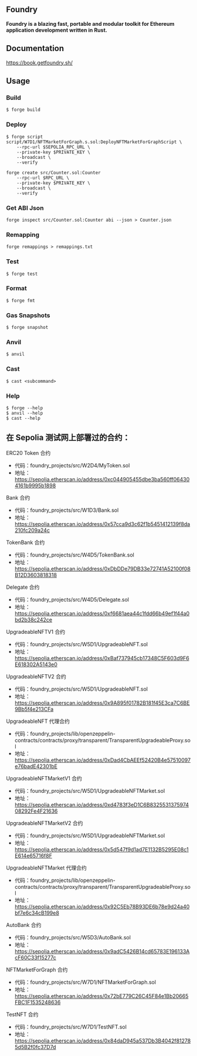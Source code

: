 ## Foundry

**Foundry is a blazing fast, portable and modular toolkit for Ethereum application development written in Rust.**

## Documentation

https://book.getfoundry.sh/

## Usage

### Build

```shell
$ forge build
```

### Deploy

```shell
$ forge script script/W7D1/NFTMarketForGraph.s.sol:DeployNFTMarketForGraphScript \
    --rpc-url $SEPOLIA_RPC_URL \
    --private-key $PRIVATE_KEY \
    --broadcast \
    --verify

forge create src/Counter.sol:Counter
    --rpc-url $RPC_URL \
    --private-key $PRIVATE_KEY \
    --broadcast \
    --verify
```

### Get ABI Json

```shell
forge inspect src/Counter.sol:Counter abi --json > Counter.json
```

### Remapping

```shell
forge remappings > remappings.txt
```

### Test

```shell
$ forge test
```

### Format

```shell
$ forge fmt
```

### Gas Snapshots

```shell
$ forge snapshot
```

### Anvil

```shell
$ anvil
```

### Cast

```shell
$ cast <subcommand>
```

### Help

```shell
$ forge --help
$ anvil --help
$ cast --help
```

## 在 Sepolia 测试网上部署过的合约：

ERC20 Token 合约

- 代码：foundry_projects/src/W2D4/MyToken.sol
- 地址：https://sepolia.etherscan.io/address/0xc044905455dbe3ba560ff064304161b9995b1898

Bank 合约

- 代码：foundry_projects/src/W1D3/Bank.sol
- 地址：https://sepolia.etherscan.io/address/0x57cca9d3c62f1b5451412139f8da210fc209a24c

TokenBank 合约

- 代码：foundry_projects/src/W4D5/TokenBank.sol
- 地址：https://sepolia.etherscan.io/address/0xDbDDe79DB33e72741A52100f08B12D3603818318

Delegate 合约

- 代码：foundry_projects/src/W4D5/Delegate.sol
- 地址：https://sepolia.etherscan.io/address/0xf6681aea44c1fdd66b49ef1f44a0bd2b38c242ce

UpgradeableNFTV1 合约

- 代码：foundry_projects/src/W5D1/UpgradeableNFT.sol
- 地址：https://sepolia.etherscan.io/address/0xBaf737945cb17348C5F603d9F6E618302A5143e0

UpgradeableNFTV2 合约

- 代码：foundry_projects/src/W5D1/UpgradeableNFT.sol
- 地址：https://sepolia.etherscan.io/address/0x9A895f01782B181f45E3ca7C6BE9Bb5f4e213CFa

UpgradeableNFT 代理合约

- 代码：foundry_projects/lib/openzeppelin-contracts/contracts/proxy/transparent/TransparentUpgradeableProxy.sol
- 地址：https://sepolia.etherscan.io/address/0xDad4CbAEEf52420B4e57510097e76badE42301bE

UpgradeableNFTMarketV1 合约

- 代码：foundry_projects/src/W5D1/UpgradeableNFTMarket.sol
- 地址：https://sepolia.etherscan.io/address/0xd4783f3eD1C6B832553137597408292Fe4F21636

UpgradeableNFTMarketV2 合约

- 代码：foundry_projects/src/W5D1/UpgradeableNFTMarket.sol
- 地址：https://sepolia.etherscan.io/address/0x5d547f9d1ad7E1132B5295E08c1E614e65716f8F

UpgradeableNFTMarket 代理合约

- 代码：foundry_projects/lib/openzeppelin-contracts/contracts/proxy/transparent/TransparentUpgradeableProxy.sol
- 地址：https://sepolia.etherscan.io/address/0x92C5Eb78B93DE6b78e9d24a40bf7e6c34cB199e8

AutoBank 合约

- 代码：foundry_projects/src/W5D3/AutoBank.sol
- 地址：https://sepolia.etherscan.io/address/0x9adC5426B14cd65783E196133AcF60C33f15277c

NFTMarketForGraph 合约

- 代码：foundry_projects/src/W7D1/NFTMarketForGraph.sol
- 地址：https://sepolia.etherscan.io/address/0x72bE779C26C45F84e1Bb20665FBC1F1535248636

TestNFT 合约

- 代码：foundry_projects/src/W7D1/TestNFT.sol
- 地址：https://sepolia.etherscan.io/address/0x84daD945a537Db3B4042f812785d5B2f0fc37D7d
